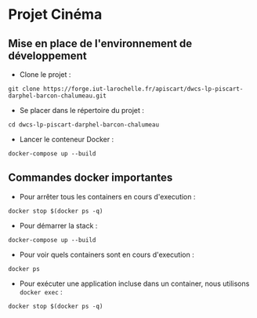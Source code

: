 # Projet Cinéma

## Mise en place de l'environnement de développement
- Clone le projet : 
``` 
git clone https://forge.iut-larochelle.fr/apiscart/dwcs-lp-piscart-darphel-barcon-chalumeau.git 
```
- Se placer dans le répertoire du projet :
```
cd dwcs-lp-piscart-darphel-barcon-chalumeau
```
- Lancer le conteneur Docker :
```
docker-compose up --build
```

## Commandes docker importantes
- Pour arrêter tous les containers en cours d'execution :
```
docker stop $(docker ps -q)
```
- Pour démarrer la stack :
```
docker-compose up --build
```
- Pour voir quels containers sont en cours d'execution :
```
docker ps
```
- Pour exécuter une application incluse dans un container, nous utilisons ```docker exec``` :
```
docker stop $(docker ps -q)
```
